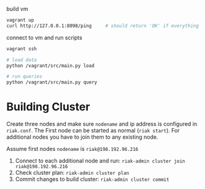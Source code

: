 build vm
```bash
vagrant up
curl http://127.0.0.1:8098/ping     # should return 'OK' if everything worked
```

connect to vm and run scripts
```bash
vagrant ssh

# load data
python /vagrant/src/main.py load

# run queries
python /vagrant/src/main.py query
```


Building Cluster
================

Create three nodes and make sure `nodename` and ip address is configured in `riak.conf`. The First node can be started as normal (`riak start`). For additional nodes you have to join them to any existing node.

Assume first nodes `nodename` is `riak@198.192.96.216`

1. Connect to each additional node and run: `riak-admin cluster join riak@198.192.96.216`
2. Check cluster plan: `riak-admin cluster plan`
3. Commit changes to build cluster: `riak-admin cluster commit`

